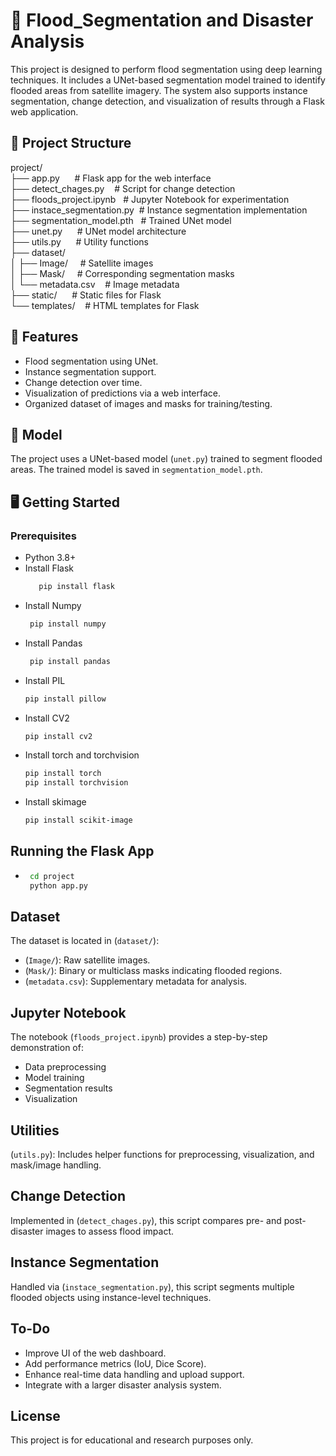 # 🌊 Flood_Segmentation and Disaster Analysis

This project is designed to perform flood segmentation using deep learning techniques. It includes a UNet-based segmentation model trained to identify flooded areas from satellite imagery. The system also supports instance segmentation, change detection, and visualization of results through a Flask web application.


## 📁 Project Structure

project/ <br>
├── app.py &nbsp;&nbsp;&nbsp;&nbsp;&nbsp;# Flask app for the web interface <br>
├── detect_chages.py &nbsp;&nbsp;&nbsp;# Script for change detection <br>
├── floods_project.ipynb&nbsp;&nbsp;   # Jupyter Notebook for experimentation <br>
├── instace_segmentation.py&nbsp;&nbsp;# Instance segmentation implementation <br>
├── segmentation_model.pth&nbsp;&nbsp; # Trained UNet model <br>
├── unet.py &nbsp;&nbsp;&nbsp;&nbsp;&nbsp;# UNet model architecture <br>
├── utils.py &nbsp;&nbsp;&nbsp;&nbsp;&nbsp;# Utility functions <br>
├── dataset/ <br>
│ ├── Image/ &nbsp;&nbsp;&nbsp;&nbsp;# Satellite images <br>
│ ├── Mask/  &nbsp;&nbsp;&nbsp;&nbsp;# Corresponding segmentation masks <br>
│ └── metadata.csv &nbsp;&nbsp;&nbsp;# Image metadata <br>
├── static/ &nbsp;&nbsp;&nbsp;&nbsp; # Static files for Flask <br>
└── templates/&nbsp;&nbsp;&nbsp;&nbsp;# HTML templates for Flask <be>


## 🚀 Features

- Flood segmentation using UNet.
- Instance segmentation support.
- Change detection over time.
- Visualization of predictions via a web interface.
- Organized dataset of images and masks for training/testing.

## 🧠 Model

The project uses a UNet-based model (`unet.py`) trained to segment flooded areas. The trained model is saved in `segmentation_model.pth`.

## 🖥️ Getting Started

### Prerequisites

- Python 3.8+
- Install Flask
    ```bash
       pip install flask
    
- Install Numpy
    ``` bash
     pip install numpy
    
- Install Pandas
    ``` bash
     pip install pandas
    
- Install PIL
     ``` bash
     pip install pillow

- Install CV2
     ``` bash
     pip install cv2

- Install torch and torchvision
     ```bash
     pip install torch
     pip install torchvision

- Install skimage
     ```bash
     pip install scikit-image

## Running the Flask App
-   ```bash
     cd project
     python app.py


## Dataset

The dataset is located in (`dataset/`):
- (`Image/`): Raw satellite images.
- (`Mask/`): Binary or multiclass masks indicating flooded regions.
- (`metadata.csv`): Supplementary metadata for analysis.

## Jupyter Notebook
The notebook (`floods_project.ipynb`) provides a step-by-step demonstration of:
- Data preprocessing
- Model training
- Segmentation results
- Visualization

## Utilities

(`utils.py`): Includes helper functions for preprocessing, visualization, and mask/image handling.

## Change Detection
Implemented in (`detect_chages.py`), this script compares pre- and post-disaster images to assess flood impact.


## Instance Segmentation
Handled via (`instace_segmentation.py`), this script segments multiple flooded objects using instance-level techniques.


## To-Do
- Improve UI of the web dashboard.
- Add performance metrics (IoU, Dice Score).
- Enhance real-time data handling and upload support.
- Integrate with a larger disaster analysis system.

## License

 This project is for educational and research purposes only.

